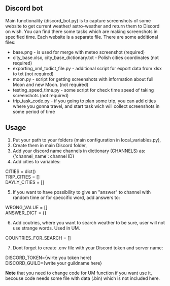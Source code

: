 <h2> Discord bot</h2>

Main functionality (discord_bot.py) is to capture screenshots of some website to get current weather/ astro-weather and return them to Discord on wish. You can find there some tasks which are making screenshots in specified time. Each website is a separate file. There are some additional files:

- base.png - is used for merge with meteo screenshot (required)
- city_base.xlsx, city_base_dictionary.txt - Polish cities coordinates (not required)
- exporting_xml_todict_file.py - additional script for export data from xlsx to txt (not required)
- moon.py - script for getting screenshots with information about full Moon and new Moon. (not required)
- testing_speed_time.py - some script for check time speed of taking screenshots (not required)
- trip_task_code.py - if you going to plan some trip, you can add cities where you gonna travel, and start task wich will collect screenshots in some period of time

<b><h2>Usage</h2></b>

1) Put your path to your folders (main configuration in local_variables.py),
2) Create them in main Discord folder, 
3) Add your discord name channels in dictionary (CHANNELS) as: {'channel_name': channel ID}
4) Add cities to variables:

CITIES = dict() <br>
TRIP_CITIES = [] <br>
DAYLY_CITIES = []

5) If you want to have possibility to give an "answer" to channel with random time or for speccific word, add answers to:

WRONG_VALUE = [] <br>
ANSWER_DICT = {}

6) Add coutries, where you want to search weather to be sure, user will not use strange words. Used in UM.

COUNTRIES_FOR_SEARCH = []

7) Dont forget to create .env file with your Discord token and server name:

DISCORD_TOKEN={wirte you token here}<br>
DISCORD_GUILD={write your guildname here}


<b>Note</b> that you need to change code for UM function if you want use it, becouse code needs some file with data (.bin) which is not included here. 


